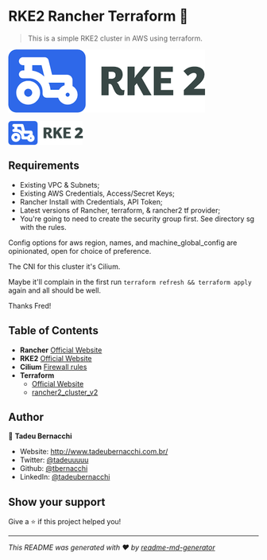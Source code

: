 <h1 align="">RKE2 Rancher Terraform 👋</h1>
<p>
</p>

> This is a simple RKE2 cluster in AWS using terraform.

![RKE2](/.github/assets/img/rancher-rke2.png)

<div align=>
	<img align="center" width="150px" src=/.github/assets/img/rancher-rke2.png>
</div>


## Requirements 
  * Existing VPC & Subnets;
  * Existing AWS Credentials, Access/Secret Keys;
  * Rancher Install with Credentials, API Token;
  * Latest versions of Rancher, terraform, & rancher2 tf provider;
  * You're going to need to create the security group first. See directory sg with the rules.

Config options for aws region, names, and machine_global_config are opinionated, open for choice of preference.

The CNI for this cluster it's Cilium.

Maybe it'll complain in the first run ``` terraform refresh && terraform apply ``` again and all should be well.

Thanks Fred!

## Table of Contents
* **Rancher**
  [Official Website](https://rancher.com/docs/)
* **RKE2**
  [Official Website](https://docs.rke2.io/)
* **Cilium**
  [Firewall rules](https://docs.cilium.io/en/stable/operations/system_requirements/#firewall-rules)
* **Terraform**  
  * [Official Website](https://www.terraform.io/)
  * [rancher2_cluster_v2](https://registry.terraform.io/providers/rancher/rancher2/latest/docs/resources/cluster_v2)

## Author

👤 **Tadeu Bernacchi**

* Website: http://www.tadeubernacchi.com.br/
* Twitter: [@tadeuuuuu](https://twitter.com/tadeuuuuu)
* Github: [@tbernacchi](https://github.com/tbernacchi)
* LinkedIn: [@tadeubernacchi](https://linkedin.com/in/tadeubernacchi)

## Show your support

Give a ⭐️ if this project helped you!

***
_This README was generated with ❤️ by [readme-md-generator](https://github.com/kefranabg/readme-md-generator)_
